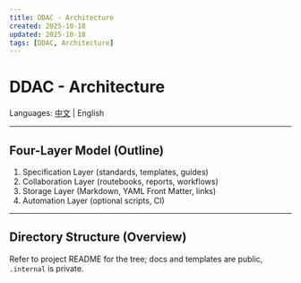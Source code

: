 ```yaml
---
title: DDAC - Architecture
created: 2025-10-18
updated: 2025-10-18
tags: [DDAC, Architecture]
---
```


# DDAC - Architecture

Languages: [中文](02-架构设计.md) | English

---

## Four-Layer Model (Outline)
1. Specification Layer (standards, templates, guides)
2. Collaboration Layer (routebooks, reports, workflows)
3. Storage Layer (Markdown, YAML Front Matter, links)
4. Automation Layer (optional scripts, CI)

---

## Directory Structure (Overview)
Refer to project README for the tree; docs and templates are public, `.internal` is private.
